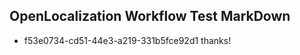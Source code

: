 ## OpenLocalization Workflow Test MarkDown

* f53e0734-cd51-44e3-a219-331b5fce92d1 
thanks!



<!--HONumber=Jan16_HO2-->
